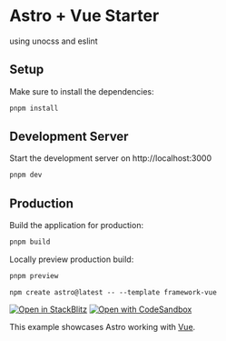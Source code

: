 # Astro + Vue Starter

using unocss and eslint

## Setup

Make sure to install the dependencies:

```bash
pnpm install
```

## Development Server

Start the development server on http://localhost:3000

```bash
pnpm dev
```

## Production

Build the application for production:

```bash
pnpm build
```

Locally preview production build:

```bash
pnpm preview
```

```
npm create astro@latest -- --template framework-vue
```

[![Open in StackBlitz](https://developer.stackblitz.com/img/open_in_stackblitz.svg)](https://stackblitz.com/github/withastro/astro/tree/latest/examples/framework-vue)
[![Open with CodeSandbox](https://assets.codesandbox.io/github/button-edit-lime.svg)](https://codesandbox.io/s/github/withastro/astro/tree/latest/examples/framework-vue)

This example showcases Astro working with [Vue](https://v3.vuejs.org/).

